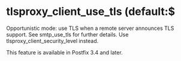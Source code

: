 # tlsproxy_client_use_tls (default:$ 

 Opportunistic mode: use TLS when a remote server announces TLS
support. See smtp_use_tls for further details. Use
tlsproxy_client_security_level instead. 

 This feature is available in Postfix 3.4 and later. 



